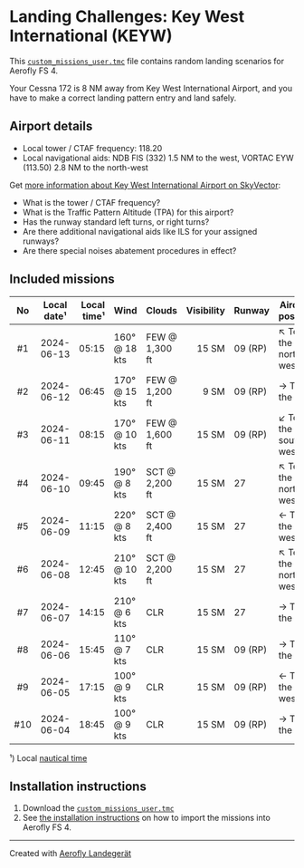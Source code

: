 # Landing Challenges: Key West International (KEYW)

This [`custom_missions_user.tmc`](./custom_missions_user.tmc) file contains random landing scenarios for Aerofly FS 4.

Your Cessna 172 is 8 NM away from Key West International Airport, and you have to make a correct landing pattern entry and land safely.

## Airport details

- Local tower / CTAF frequency: 118.20
- Local navigational aids: NDB FIS (332) 1.5 NM to the west, VORTAC EYW (113.50) 2.8 NM to the north-west

Get [more information about Key West International Airport on SkyVector](https://skyvector.com/airport/KEYW):

- What is the tower / CTAF frequency?
- What is the Traffic Pattern Altitude (TPA) for this airport?
- Has the runway standard left turns, or right turns?
- Are there additional navigational aids like ILS for your assigned runways?
- Are there special noises abatement procedures in effect?

## Included missions

| No  | Local date¹ | Local time¹ | Wind          | Clouds         | Visibility | Runway  | Aircraft position    |
| :-: | ----------- | ----------: | ------------- | -------------- | ---------: | ------- | -------------------- |
| #1  | 2024-06-13  |       05:15 | 160° @ 18 kts | FEW @ 1,300 ft |      15 SM | 09 (RP) | ↖ To the north-west |
| #2  | 2024-06-12  |       06:45 | 170° @ 15 kts | FEW @ 1,200 ft |       9 SM | 09 (RP) | → To the east        |
| #3  | 2024-06-11  |       08:15 | 170° @ 10 kts | FEW @ 1,600 ft |      15 SM | 09 (RP) | ↙ To the south-west |
| #4  | 2024-06-10  |       09:45 | 190° @ 8 kts  | SCT @ 2,200 ft |      15 SM | 27      | ↖ To the north-west |
| #5  | 2024-06-09  |       11:15 | 220° @ 8 kts  | SCT @ 2,400 ft |      15 SM | 27      | ← To the west        |
| #6  | 2024-06-08  |       12:45 | 210° @ 10 kts | SCT @ 2,200 ft |      15 SM | 27      | ↖ To the north-west |
| #7  | 2024-06-07  |       14:15 | 210° @ 6 kts  | CLR            |      15 SM | 27      | → To the east        |
| #8  | 2024-06-06  |       15:45 | 110° @ 7 kts  | CLR            |      15 SM | 09 (RP) | → To the east        |
| #9  | 2024-06-05  |       17:15 | 100° @ 9 kts  | CLR            |      15 SM | 09 (RP) | ← To the west        |
| #10 | 2024-06-04  |       18:45 | 100° @ 9 kts  | CLR            |      15 SM | 09 (RP) | → To the east        |

¹) Local [nautical time](https://en.wikipedia.org/wiki/Nautical_time)

## Installation instructions

1. Download the [`custom_missions_user.tmc`](./custom_missions_user.tmc)
2. See [the installation instructions](https://fboes.github.io/aerofly-missions/docs/generic-installation.html) on how to import the missions into Aerofly FS 4.

---

Created with [Aerofly Landegerät](https://github.com/fboes/aerofly-patterns)
